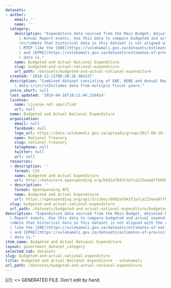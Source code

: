 ```yaml
---
datasets:
- author:
    email: ''
    name: ''
  category:
    description: "Expenditure data sourced from the Main Budget, Adjusted Budget and\
      \ Annual Report events. Use this data to compare budgeted and actual expenditure.\r\
      \n\r\nNote that historical data in this dataset is not aligned with the current\
      \ MTEF like the [ENE](https://vulekamali.gov.za/datasets/estimates-of-national-expenditure)\
      \ and [EPRE](https://vulekamali.gov.za/datasets/estimates-of-provincial-expenditure)\
      \ data is."
    name: Budgeted and Actual National Expenditure
    slug: budgeted-and-actual-national-expenditure
    url_path: /datasets/budgeted-and-actual-national-expenditure
  created: '2018-12-11T06:30:26.964157'
  description: "Combined dataset consisting of ENE, AENE and Annual Report expenditure\
    \ data.\r\n\r\nIncludes data from multiple fiscal years."
  intro_short: null
  last_updated: '2019-04-16T10:11:46.256014'
  license:
    name: License not specified
    url: null
  name: Budgeted and Actual National Expenditure
  organization:
    email: null
    facebook: null
    logo_url: https://data.vulekamali.gov.za/uploads/group/2017-09-28-151852.487803treasury-logo.jpg
    name: National Treasury
    slug: national-treasury
    telephone: null
    twitter: null
    url: null
  resources:
  - description: ''
    format: CSV
    name: Budgeted and Actual Expenditure
    url: http://datastore.openspending.org/b9d2af843f3a7ca223eea07fb608e62a/budgeted-and-actual-national-expenditure-uploaded-2019-04-16t1104/final/data/expenditure-time-series-1.csv
  - description: ''
    format: OpenSpending API
    name: Budgeted and Actual Expenditure
    url: https://openspending.org/api/3/cubes/b9d2af843f3a7ca223eea07fb608e62a:budgeted-and-actual-national-expenditure-uploaded-2019-04-16t1104/model
  slug: budgeted-and-actual-national-expenditure
  url_path: /datasets/budgeted-and-actual-national-expenditure/budgeted-and-actual-national-expenditure
description: "Expenditure data sourced from the Main Budget, Adjusted Budget and Annual\
  \ Report events. Use this data to compare budgeted and actual expenditure.\r\n\r\
  \nNote that historical data in this dataset is not aligned with the current MTEF\
  \ like the [ENE](https://vulekamali.gov.za/datasets/estimates-of-national-expenditure)\
  \ and [EPRE](https://vulekamali.gov.za/datasets/estimates-of-provincial-expenditure)\
  \ data is."
item_name: Budgeted and Actual National Expenditure
layout: government_dataset_category
selected_tab: datasets
slug: budgeted-and-actual-national-expenditure
title: Budgeted and Actual National Expenditure - vulekamali
url_path: /datasets/budgeted-and-actual-national-expenditure
---
```

[//]: <> GENERATED FILE. Don't edit by hand.